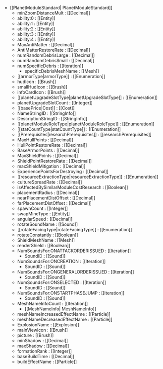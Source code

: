  * [[PlanetModuleStandard| PlanetModuleStandard]]
   * minZoomDistanceMult : [[Decimal]]
   * ability:0 : [[Entity]]
   * ability:1 : [[Entity]]
   * ability:2 : [[Entity]]
   * ability:3 : [[Entity]]
   * ability:4 : [[Entity]]
   * MaxAntiMatter : [[Decimal]]
   * AntiMatterRestoreRate : [[Decimal]]
   * numRandomDebrisLarge : [[Decimal]]
   * numRandomDebrisSmall : [[Decimal]]
   * numSpecificDebris : [[Iteration]]
     * specificDebrisMeshName : [[Mesh]]
   * [[armorType|armorType]] : [[Enumeration]]
   * hudIcon : [[Brush]]
   * smallHudIcon : [[Brush]]
   * infoCardIcon : [[Brush]]
   * [[planetUpgradeSlotType|planetUpgradeSlotType]] : [[Enumeration]]
   * planetUpgradeSlotCount : [[Integer]]
   * [[basePrice|Cost]] : [[Cost]]
   * NameStringID : [[StringInfo]]
   * DescriptionStringID : [[StringInfo]]
   * [[planetModuleRoleType|planetModuleRoleType]] : [[Enumeration]]
   * [[statCountType|statCountType]] : [[Enumeration]]
   * [[Prerequisites|researchPrerequisites]] : [[researchPrerequisites]]
   * MaxHullPoints : [[Decimal]]
   * HullPointRestoreRate : [[Decimal]]
   * BaseArmorPoints : [[Decimal]]
   * MaxShieldPoints : [[Decimal]]
   * ShieldPointRestoreRate : [[Decimal]]
   * maxShieldMitigation : [[Decimal]]
   * ExperiencePointsForDestroying : [[Decimal]]
   * [[resourceExtractionType|resourceExtractionType]] : [[Enumeration]]
   * cultureSpreadRate : [[Decimal]]
   * isAffectedBySimilarModuleCostResearch : [[Boolean]]
   * placementRadius : [[Decimal]]
   * nearPlacementDistOffset : [[Decimal]]
   * farPlacementDistOffset : [[Decimal]]
   * spawnCount : [[Integer]]
   * swapMineType : [[Entity]]
   * angularSpeed : [[Decimal]]
   * rotateSoundName : [[Sound]]
   * [[rotateFacingType|rotateFacingType]] : [[Enumeration]]
   * rotateConstantly : [[Boolean]]
   * ShieldMeshName : [[Mesh]]
   * renderShield : [[Boolean]]
   * NumSoundsFor:ONATTACKORDERISSUED : [[Iteration]]
     * SoundID : [[Sound]]
   * NumSoundsFor:ONCREATION : [[Iteration]]
     * SoundID : [[Sound]]
   * NumSoundsFor:ONGENERALORDERISSUED : [[Iteration]]
     * SoundID : [[Sound]]
   * NumSoundsFor:ONSELECTED : [[Iteration]]
     * SoundID : [[Sound]]
   * NumSoundsFor:ONSTARTPHASEJUMP : [[Iteration]]
     * SoundID : [[Sound]]
   * MeshNameInfoCount : [[Iteration]]
     * [[MeshNameInfo| MeshNameInfo]]
   * meshNameIncreasedEffectName : [[Particle]]
   * meshNameDecreasedEffectName : [[Particle]]
   * ExplosionName : [[Explosion]]
   * mainViewIcon : [[Brush]]
   * picture : [[Brush]]
   * minShadow : [[Decimal]]
   * maxShadow : [[Decimal]]
   * formationRank : [[Integer]]
   * baseBuildTime : [[Decimal]]
   * buildEffectName : [[Particle]]

